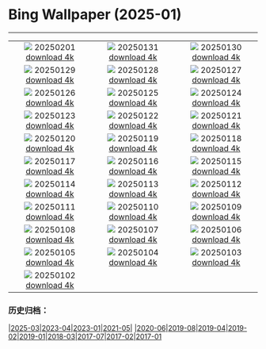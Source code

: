 # Bing Wallpaper (2025-01)
**************
| | | |
| :----: | :----: | :----: |
| ![](https://www.bing.com/th?id=OHR.FrostedBeech_EN-IN2659852695_1920x1080.jpg) 20250201 [download 4k](https://www.bing.com/th?id=OHR.FrostedBeech_EN-IN2659852695_UHD.jpg) | ![](https://www.bing.com/th?id=OHR.PlainsZebra_EN-IN2514350674_1920x1080.jpg) 20250131 [download 4k](https://www.bing.com/th?id=OHR.PlainsZebra_EN-IN2514350674_UHD.jpg) | ![](https://www.bing.com/th?id=OHR.OrdesaSpain_EN-IN2338334373_1920x1080.jpg) 20250130 [download 4k](https://www.bing.com/th?id=OHR.OrdesaSpain_EN-IN2338334373_UHD.jpg) |
| ![](https://www.bing.com/th?id=OHR.LunarDragon_EN-IN2177152421_1920x1080.jpg) 20250129 [download 4k](https://www.bing.com/th?id=OHR.LunarDragon_EN-IN2177152421_UHD.jpg) | ![](https://www.bing.com/th?id=OHR.FlyingOwl_EN-IN1693196635_1920x1080.jpg) 20250128 [download 4k](https://www.bing.com/th?id=OHR.FlyingOwl_EN-IN1693196635_UHD.jpg) | ![](https://www.bing.com/th?id=OHR.CanyonSnow_EN-IN1568269360_1920x1080.jpg) 20250127 [download 4k](https://www.bing.com/th?id=OHR.CanyonSnow_EN-IN1568269360_UHD.jpg) |
| ![](https://www.bing.com/th?id=OHR.IndiaGateTriColour_EN-IN3150557359_1920x1080.jpg) 20250126 [download 4k](https://www.bing.com/th?id=OHR.IndiaGateTriColour_EN-IN3150557359_UHD.jpg) | ![](https://www.bing.com/th?id=OHR.PortoSunset_EN-IN1245971448_1920x1080.jpg) 20250125 [download 4k](https://www.bing.com/th?id=OHR.PortoSunset_EN-IN1245971448_UHD.jpg) | ![](https://www.bing.com/th?id=OHR.IcelandGeyser_EN-IN1107479797_1920x1080.jpg) 20250124 [download 4k](https://www.bing.com/th?id=OHR.IcelandGeyser_EN-IN1107479797_UHD.jpg) |
| ![](https://www.bing.com/th?id=OHR.DeerValley_EN-IN5983015603_1920x1080.jpg) 20250123 [download 4k](https://www.bing.com/th?id=OHR.DeerValley_EN-IN5983015603_UHD.jpg) | ![](https://www.bing.com/th?id=OHR.PetraMonastery_EN-IN5783567233_1920x1080.jpg) 20250122 [download 4k](https://www.bing.com/th?id=OHR.PetraMonastery_EN-IN5783567233_UHD.jpg) | ![](https://www.bing.com/th?id=OHR.DutchSquirrel_EN-IN5567594638_1920x1080.jpg) 20250121 [download 4k](https://www.bing.com/th?id=OHR.DutchSquirrel_EN-IN5567594638_UHD.jpg) |
| ![](https://www.bing.com/th?id=OHR.CadizSpain_EN-IN5354642054_1920x1080.jpg) 20250120 [download 4k](https://www.bing.com/th?id=OHR.CadizSpain_EN-IN5354642054_UHD.jpg) | ![](https://www.bing.com/th?id=OHR.NeptunesGrotto_EN-IN4839715567_1920x1080.jpg) 20250119 [download 4k](https://www.bing.com/th?id=OHR.NeptunesGrotto_EN-IN4839715567_UHD.jpg) | ![](https://www.bing.com/th?id=OHR.WhiteSandsNP_EN-IN4617317381_1920x1080.jpg) 20250118 [download 4k](https://www.bing.com/th?id=OHR.WhiteSandsNP_EN-IN4617317381_UHD.jpg) |
| ![](https://www.bing.com/th?id=OHR.PelicanPortrait_EN-IN4347458454_1920x1080.jpg) 20250117 [download 4k](https://www.bing.com/th?id=OHR.PelicanPortrait_EN-IN4347458454_UHD.jpg) | ![](https://www.bing.com/th?id=OHR.PinnaclesPeaks_EN-IN4100662742_1920x1080.jpg) 20250116 [download 4k](https://www.bing.com/th?id=OHR.PinnaclesPeaks_EN-IN4100662742_UHD.jpg) | ![](https://www.bing.com/th?id=OHR.DeerBuck_EN-IN3553465734_1920x1080.jpg) 20250115 [download 4k](https://www.bing.com/th?id=OHR.DeerBuck_EN-IN3553465734_UHD.jpg) |
| ![](https://www.bing.com/th?id=OHR.SkyKites_EN-IN7504370489_1920x1080.jpg) 20250114 [download 4k](https://www.bing.com/th?id=OHR.SkyKites_EN-IN7504370489_UHD.jpg) | ![](https://www.bing.com/th?id=OHR.CoastalWales_EN-IN7925850635_1920x1080.jpg) 20250113 [download 4k](https://www.bing.com/th?id=OHR.CoastalWales_EN-IN7925850635_UHD.jpg) | ![](https://www.bing.com/th?id=OHR.CrescentTail_EN-IN6422883043_1920x1080.jpg) 20250112 [download 4k](https://www.bing.com/th?id=OHR.CrescentTail_EN-IN6422883043_UHD.jpg) |
| ![](https://www.bing.com/th?id=OHR.MeknesMorocco_EN-IN5856859042_1920x1080.jpg) 20250111 [download 4k](https://www.bing.com/th?id=OHR.MeknesMorocco_EN-IN5856859042_UHD.jpg) | ![](https://www.bing.com/th?id=OHR.BubbleLake_EN-IN4983583688_1920x1080.jpg) 20250110 [download 4k](https://www.bing.com/th?id=OHR.BubbleLake_EN-IN4983583688_UHD.jpg) | ![](https://www.bing.com/th?id=OHR.NamibiaDunes_EN-IN0592013391_1920x1080.jpg) 20250109 [download 4k](https://www.bing.com/th?id=OHR.NamibiaDunes_EN-IN0592013391_UHD.jpg) |
| ![](https://www.bing.com/th?id=OHR.GreatWallStairs_EN-IN4478048411_1920x1080.jpg) 20250108 [download 4k](https://www.bing.com/th?id=OHR.GreatWallStairs_EN-IN4478048411_UHD.jpg) | ![](https://www.bing.com/th?id=OHR.BouldersNZ_EN-IN0206909278_1920x1080.jpg) 20250107 [download 4k](https://www.bing.com/th?id=OHR.BouldersNZ_EN-IN0206909278_UHD.jpg) | ![](https://www.bing.com/th?id=OHR.RavennaBasilica_EN-IN9380198974_1920x1080.jpg) 20250106 [download 4k](https://www.bing.com/th?id=OHR.RavennaBasilica_EN-IN9380198974_UHD.jpg) |
| ![](https://www.bing.com/th?id=OHR.PushkarniTank_EN-IN9828404964_1920x1080.jpg) 20250105 [download 4k](https://www.bing.com/th?id=OHR.PushkarniTank_EN-IN9828404964_UHD.jpg) | ![](https://www.bing.com/th?id=OHR.VietnamFalls_EN-IN7892338335_1920x1080.jpg) 20250104 [download 4k](https://www.bing.com/th?id=OHR.VietnamFalls_EN-IN7892338335_UHD.jpg) | ![](https://www.bing.com/th?id=OHR.TolkienOxford_EN-IN7522700035_1920x1080.jpg) 20250103 [download 4k](https://www.bing.com/th?id=OHR.TolkienOxford_EN-IN7522700035_UHD.jpg) |
| ![](https://www.bing.com/th?id=OHR.ArdezSwitzerland_EN-IN7123035732_1920x1080.jpg) 20250102 [download 4k](https://www.bing.com/th?id=OHR.ArdezSwitzerland_EN-IN7123035732_UHD.jpg) |  |  |

### 历史归档：

|[2025-03](bing/2025-03/2025-03.md)|[2023-04](bing/2023-04/2023-04.md)|[2023-01](bing/2023-01/2023-01.md)|[2021-05](bing/2021-05/2021-05.md)|
|[2020-06](bing/2020-06/2020-06.md)|[2019-08](bing/2019-08/2019-08.md)|[2019-04](bing/2019-04/2019-04.md)|[2019-02](bing/2019-02/2019-02.md)|[2019-01](bing/2019-01/2019-01.md)|[2018-03](bing/2018-03/2018-03.md)|[2017-07](bing/2017-07/2017-07.md)|[2017-02](bing/2017-02/2017-02.md)|[2017-01](bing/2017-01/2017-01.md)